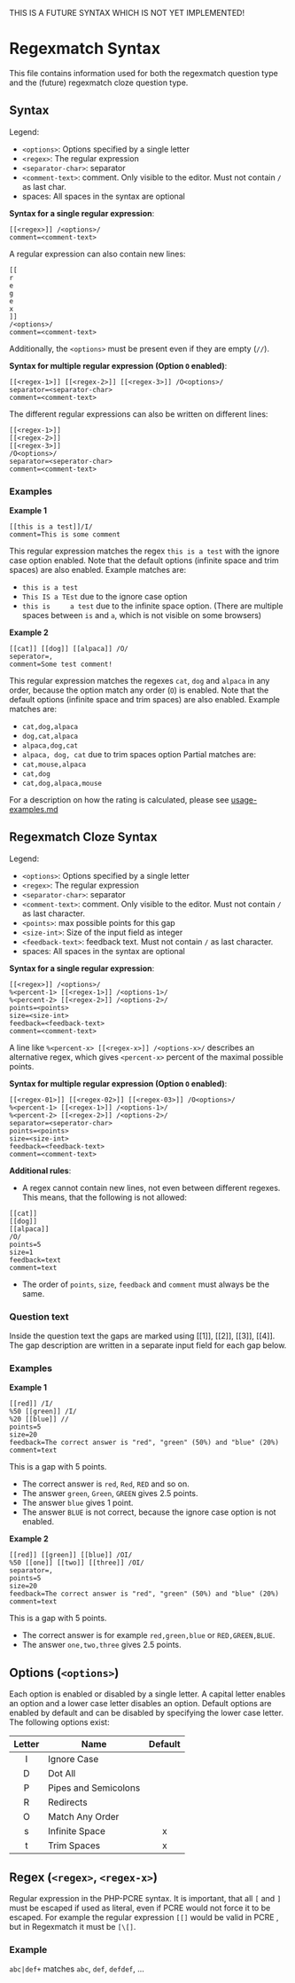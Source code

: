 THIS IS A FUTURE SYNTAX WHICH IS NOT YET IMPLEMENTED!

# Regexmatch Syntax
This file contains information used for both the regexmatch question type and the (future) regexmatch cloze question type.

## Syntax
Legend:
- `<options>`: Options specified by a single letter
- `<regex>`: The regular expression
- `<separator-char>`: separator 
- `<comment-text>`: comment. Only visible to the editor. Must not contain `/` as last char.
- spaces: All spaces in the syntax are optional

**Syntax for a single regular expression**:
```
[[<regex>]] /<options>/
comment=<comment-text>
```
A regular expression can also contain new lines:
```
[[
r
e
g
e
x
]]
/<options>/
comment=<comment-text>
```
Additionally, the `<options>` must be present even if they are empty (`//`).

**Syntax for multiple regular expression (Option `O` enabled)**:
```
[[<regex-1>]] [[<regex-2>]] [[<regex-3>]] /O<options>/
separator=<separator-char>
comment=<comment-text>
```
The different regular expressions can also be written on different lines:
```
[[<regex-1>]] 
[[<regex-2>]]
[[<regex-3>]]
/O<options>/
separator=<seperator-char>
comment=<comment-text>
```



### Examples
**Example 1**
```
[[this is a test]]/I/
comment=This is some comment
```

This regular expression matches the regex `this is a test` with the ignore case
option enabled. Note that the default options
(infinite space and trim spaces) are also enabled. Example matches are:
- `this is a test`
- `This IS a TEst` due to the ignore case option
- `this is     a test` due to the infinite space option. (There are multiple spaces between `is` and `a`, which is not visible on some browsers)

**Example 2**
```
[[cat]] [[dog]] [[alpaca]] /O/
seperator=,
comment=Some test comment!
```
This regular expression matches the regexes `cat`, `dog` and `alpaca` in
any order, because the option match any order (`O`) is enabled.
Note that the default options
(infinite space and trim spaces) are also enabled. Example matches are:
- `cat,dog,alpaca`
- `dog,cat,alpaca`
- `alpaca,dog,cat`
- `alpaca, dog, cat` due to trim spaces option
Partial matches are:
- `cat,mouse,alpaca`
- `cat,dog`
- `cat,dog,alpaca,mouse`

For a description on how the rating is calculated,
please see [usage-examples.md](usage-examples.md#o-match-any-order)

## Regexmatch Cloze Syntax
Legend:
- `<options>`: Options specified by a single letter
- `<regex>`: The regular expression
- `<separator-char>`: separator
- `<comment-text>`: comment. Only visible to the editor. Must not contain `/` as last character.
- `<points>`: max possible points for this gap
- `<size-int>`: Size of the input field as integer
- `<feedback-text>`: feedback text. Must not contain `/` as last character.
- spaces: All spaces in the syntax are optional

**Syntax for a single regular expression**:
```
[[<regex>]] /<options>/
%<percent-1> [[<regex-1>]] /<options-1>/
%<percent-2> [[<regex-2>]] /<options-2>/
points=<points>
size=<size-int>
feedback=<feedback-text>
comment=<comment-text>
```
A line like `%<percent-x> [[<regex-x>]] /<options-x>/` describes
an alternative regex, which gives `<percent-x>` percent of
the maximal possible points.

**Syntax for multiple regular expression (Option `O` enabled)**:
```
[[<regex-01>]] [[<regex-02>]] [[<regex-03>]] /O<options>/
%<percent-1> [[<regex-1>]] /<options-1>/
%<percent-2> [[<regex-2>]] /<options-2>/
separator=<seperator-char>
points=<points>
size=<size-int>
feedback=<feedback-text>
comment=<comment-text>
```

**Additional rules**:
- A regex cannot contain new lines, not even between different regexes.
This means, that the following is not allowed:
```
[[cat]]
[[dog]]
[[alpaca]]
/O/
points=5
size=1
feedback=text
comment=text
```

- The order of `points`, `size`, `feedback` and `comment` must always
be the same.

### Question text
Inside the question text the gaps are marked using [[1]], [[2]], [[3]], [[4]].
The gap description are written in a separate input field for each gap below.

### Examples
**Example 1**
```
[[red]] /I/
%50 [[green]] /I/
%20 [[blue]] //
points=5 
size=20
feedback=The correct answer is "red", "green" (50%) and "blue" (20%)
comment=text
```
This is a gap with 5 points.
- The correct answer is `red`, `Red`, `RED` and so on.
- The answer `green`, `Green`, `GREEN` gives 2.5 points.
- The answer `blue` gives 1 point.
- The answer `BLUE` is not correct, because the ignore case option is not enabled.

**Example 2**
```
[[red]] [[green]] [[blue]] /OI/
%50 [[one]] [[two]] [[three]] /OI/
separator=,
points=5 
size=20
feedback=The correct answer is "red", "green" (50%) and "blue" (20%)
comment=text
```
This is a gap with 5 points.
- The correct answer is for example `red,green,blue` or `RED,GREEN,BLUE`.
- The answer `one,two,three` gives 2.5 points.

## Options (`<options>`)
Each option is enabled or disabled by a single letter. A capital letter enables
an option and a lower case letter disables an option. Default options are
enabled by default and can be disabled by specifying the lower case letter.
The following options exist:

| Letter | Name                 | Default |
|:------:|----------------------|:-------:|
|   I    | Ignore Case          |         |
|   D    | Dot All              |         |
|   P    | Pipes and Semicolons |         |
|   R    | Redirects            |         |
|   O    | Match Any Order      |         |
|   s    | Infinite Space       |    x    |
|   t    | Trim Spaces          |    x    |

## Regex (`<regex>`, `<regex-x>`)
Regular expression in the PHP-PCRE syntax.
It is important, that all `[` and `]` must be escaped if used as literal, even
if PCRE would not force it to be escaped. For example the
regular expression `[[]` would be valid in PCRE , but in Regexmatch it must
be `[\[]`.

### Example
`abc|def+` matches `abc`, `def`, `defdef`, ...
